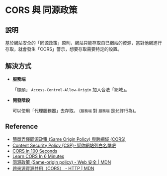 # CORS 與 同源政策

## 說明
基於網站安全的「同源政策」原則，網站只能存取自已網站的資源，當對他網進行存取，就會發生「CORS」警示，想要存取需要特定的設置。

## 解決方式
- **服務端** 

  「標頭」 `Access-Control-Allow-Origin` 加入合法「網域」。

- **開發階段**

  可以使用「代理服務器」去存取。 (`服務端` 對 `服務端` 是允許行為)。

## Reference
- [簡單弄懂同源政策 (Same Origin Policy) 與跨網域 (CORS)](https://medium.com/starbugs/%E5%BC%84%E6%87%82%E5%90%8C%E6%BA%90%E6%94%BF%E7%AD%96-same-origin-policy-%E8%88%87%E8%B7%A8%E7%B6%B2%E5%9F%9F-cors-e2e5c1a53a19)
- [Content Security Policy (CSP) - 幫你網站列白名單吧](https://medium.com/hannah-lin/content-security-policy-csp-%E5%B9%AB%E4%BD%A0%E7%B6%B2%E7%AB%99%E5%88%97%E7%99%BD%E5%90%8D%E5%96%AE%E5%90%A7-df38c990f63c)
- [CORS in 100 Seconds](https://www.youtube.com/watch?v=4KHiSt0oLJ0)
- [Learn CORS In 6 Minutes](https://www.youtube.com/watch?v=PNtFSVU-YTI)
- [同源政策 (Same-origin policy) - Web 安全 | MDN](https://developer.mozilla.org/zh-TW/docs/Web/Security/Same-origin_policy)
- [跨來源資源共用（CORS） - HTTP | MDN](https://developer.mozilla.org/zh-TW/docs/Web/HTTP/CORS)